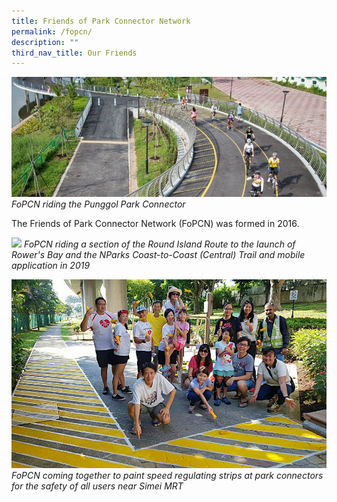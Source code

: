 ```yaml
---
title: Friends of Park Connector Network
permalink: /fopcn/
description: ""
third_nav_title: Our Friends
---
```

![Alt text for image on Isomer site](/images/fopcn.jpg)
*FoPCN riding the Punggol Park Connector*

The Friends of Park Connector Network (FoPCN) was formed in 2016.

![](/images/fopcn_rir%20&%20c2c%20launch%20@%20rower’s%20bay%20mar%202019_nparks.jpg)
*FoPCN riding a section of the Round Island Route to the launch of Rower's Bay and the NParks Coast-to-Coast (Central) Trail and mobile application in 2019*

![Alt text for image on Isomer site](/images/FoPCN%203.jpg)
*FoPCN coming together to paint speed regulating strips at park connectors
for the safety of all users near Simei MRT*